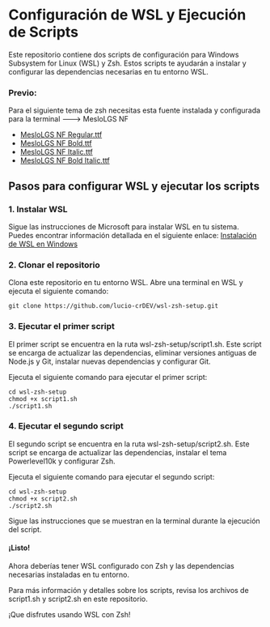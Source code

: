 # Configuración de WSL y Ejecución de Scripts

Este repositorio contiene dos scripts de configuración para Windows Subsystem for Linux (WSL) y Zsh. Estos scripts te ayudarán a instalar y configurar las dependencias necesarias en tu entorno WSL.

### Previo:
Para el siguiente tema de zsh necesitas esta fuente instalada y configurada para la terminal
---> MesloLGS NF
- [MesloLGS NF Regular.ttf](https://github.com/romkatv/powerlevel10k-media/raw/master/MesloLGS%20NF%20Regular.ttf)
- [MesloLGS NF Bold.ttf](https://github.com/romkatv/powerlevel10k-media/raw/master/MesloLGS%20NF%20Bold.ttf)
- [MesloLGS NF Italic.ttf](https://github.com/romkatv/powerlevel10k-media/raw/master/MesloLGS%20NF%20Italic.ttf)
- [MesloLGS NF Bold Italic.ttf](https://github.com/romkatv/powerlevel10k-media/raw/master/MesloLGS%20NF%20Bold%20Italic.ttf)

## Pasos para configurar WSL y ejecutar los scripts

### 1. Instalar WSL

Sigue las instrucciones de Microsoft para instalar WSL en tu sistema. Puedes encontrar información detallada en el siguiente enlace: [Instalación de WSL en Windows](https://docs.microsoft.com/es-es/windows/wsl/install-win10)

### 2. Clonar el repositorio

Clona este repositorio en tu entorno WSL. Abre una terminal en WSL y ejecuta el siguiente comando:

```
git clone https://github.com/lucio-crDEV/wsl-zsh-setup.git
```

### 3. Ejecutar el primer script

El primer script se encuentra en la ruta wsl-zsh-setup/script1.sh. Este script se encarga de actualizar las dependencias, eliminar versiones antiguas de Node.js y Git, instalar nuevas dependencias y configurar Git.

Ejecuta el siguiente comando para ejecutar el primer script:

```
cd wsl-zsh-setup
chmod +x script1.sh
./script1.sh
```

### 4. Ejecutar el segundo script
El segundo script se encuentra en la ruta wsl-zsh-setup/script2.sh. Este script se encarga de actualizar las dependencias, instalar el tema Powerlevel10k y configurar Zsh.

Ejecuta el siguiente comando para ejecutar el segundo script:

```
cd wsl-zsh-setup
chmod +x script2.sh
./script2.sh
```

Sigue las instrucciones que se muestran en la terminal durante la ejecución del script.

#### ¡Listo! 

Ahora deberías tener WSL configurado con Zsh y las dependencias necesarias instaladas en tu entorno.

Para más información y detalles sobre los scripts, revisa los archivos de script1.sh y script2.sh en este repositorio.

¡Que disfrutes usando WSL con Zsh!